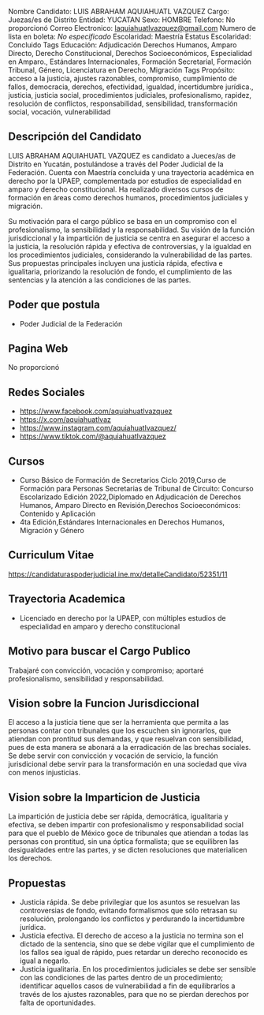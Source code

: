 Nombre Candidato: LUIS ABRAHAM AQUIAHUATL VAZQUEZ
Cargo: Juezas/es de Distrito
Entidad: YUCATAN
Sexo: HOMBRE
Telefono: No proporcionó
Correo Electronico: laquiahuatlvazquez@gmail.com
Numero de lista en boleta: *No especificado*
Escolaridad: Maestría
Estatus Escolaridad: Concluido
Tags Educación: Adjudicación Derechos Humanos, Amparo Directo, Derecho Constitucional, Derechos Socioeconómicos, Especialidad en Amparo., Estándares Internacionales, Formación Secretarial, Formación Tribunal, Género, Licenciatura en Derecho, Migración
Tags Propósito: acceso a la justicia, ajustes razonables, compromiso, cumplimiento de fallos, democracia, derechos, efectividad, igualdad, incertidumbre jurídica., justicia, justicia social, procedimientos judiciales, profesionalismo, rapidez, resolución de conflictos, responsabilidad, sensibilidad, transformación social, vocación, vulnerabilidad


## Descripción del Candidato 

LUIS ABRAHAM AQUIAHUATL VAZQUEZ es candidato a Jueces/as de Distrito en Yucatán, postulándose a través del Poder Judicial de la Federación. Cuenta con Maestría concluida y una trayectoria académica en derecho por la UPAEP, complementada por estudios de especialidad en amparo y derecho constitucional. Ha realizado diversos cursos de formación en áreas como derechos humanos, procedimientos judiciales y migración.

Su motivación para el cargo público se basa en un compromiso con el profesionalismo, la sensibilidad y la responsabilidad. Su visión de la función jurisdiccional y la impartición de justicia se centra en asegurar el acceso a la justicia, la resolución rápida y efectiva de controversias, y la igualdad en los procedimientos judiciales, considerando la vulnerabilidad de las partes. Sus propuestas principales incluyen una justicia rápida, efectiva e igualitaria, priorizando la resolución de fondo, el cumplimiento de las sentencias y la atención a las condiciones de las partes.


## Poder que postula

- Poder Judicial de la Federación


## Pagina Web

No proporcionó


## Redes Sociales

- https://www.facebook.com/aquiahuatlvazquez
- https://x.com/aquiahuatlvaz
- https://www.instagram.com/aquiahuatlvazquez/
- https://www.tiktok.com/@aquiahuatlvazquez


## Cursos

- Curso Básico de Formación de Secretarios Ciclo 2019,Curso de Formación para Personas Secretarias de Tribunal de Circuito: Concurso Escolarizado Edición 2022,Diplomado en Adjudicación de Derechos Humanos, Amparo Directo en Revisión,Derechos Socioeconómicos: Contenido y Aplicación
- 4ta Edición,Estándares Internacionales en Derechos Humanos, Migración y Género


## Curriculum Vitae

https://candidaturaspoderjudicial.ine.mx/detalleCandidato/52351/11


## Trayectoria Academica

- Licenciado en derecho por la UPAEP, con múltiples estudios de especialidad en amparo y derecho constitucional


## Motivo para buscar el Cargo Publico

Trabajaré con convicción, vocación y compromiso; aportaré profesionalismo, sensibilidad y responsabilidad.


## Vision sobre la Funcion Jurisdiccional

El acceso a la justicia tiene que ser la herramienta que permita a las personas contar con tribunales que los escuchen sin ignorarlos, que atiendan con prontitud sus demandas, y que resuelvan con sensibilidad, pues de esta manera se abonará a la erradicación de las brechas sociales. Se debe servir con convicción y vocación de servicio, la función jurisdicional debe servir para la transformación en una sociedad que viva con menos injusticias.


## Vision sobre la Imparticion de Justicia

La impartición de justicia debe ser rápida, democrática, igualitaria y efectiva, se deben impartir con profesionalismo y responsabilidad social para que el pueblo de México goce de tribunales que atiendan a todas las personas con prontitud, sin una óptica formalista; que se equilibren las desigualdades entre las partes, y se dicten resoluciones que materialicen los derechos.


## Propuestas

- Justicia rápida. Se debe privilegiar que los asuntos se resuelvan las controversias de fondo, evitando formalismos que sólo retrasan su resolución, prolongando los conflictos y perdurando la incertidumbre jurídica.
- Justicia efectiva. El derecho de acceso a la justicia no termina son el dictado de la sentencia, sino que se debe vigilar que el cumplimiento de los fallos sea igual de rápido, pues retardar un derecho reconocido es igual a negarlo.
- Justicia igualitaria. En los procedimientos judiciales se debe ser sensible con las condiciones de las partes dentro de un procedimiento; identificar aquellos casos de vulnerabilidad a fin de equilibrarlos a través de los ajustes razonables, para que no se pierdan derechos por falta de oportunidades.

